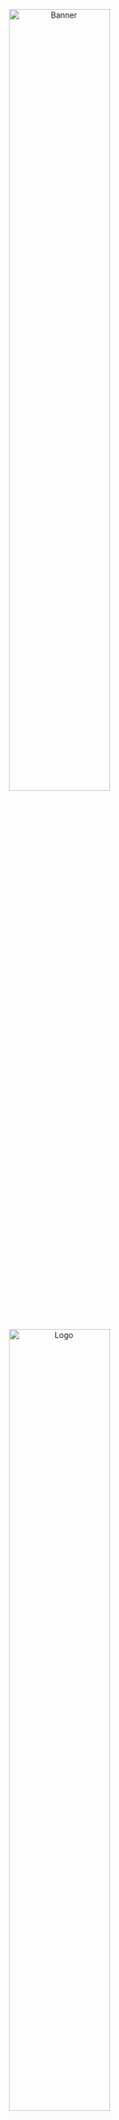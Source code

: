 <div align="center"><a href="https://hacktoberfest.digitalocean.com/"><img src="https://hacktoberfest.digitalocean.com/_nuxt/img/logo-hacktoberfest-full.f42e3b1.svg" alt="Banner" width="60%"/></a></div>

<!-- PROJECT LOGO -->
<br />
<p align="center">
    <img src="https://i.imgur.com/P0yZRLA.png" alt="Logo" width="60%">

  <h1 align="center">Chords</h1>

  <h3 align="center">
    On a mission to build the best Discord Music Bot
    <br />
    <br />
    <a href="https://github.com/amanjha8100/chords">View Demo</a>
    ·
    <a href="https://github.com/amanjha8100/chords/issues">Report Bug</a>
    ·
    <a href="https://github.com/amanjha8100/chords/issues">Request Feature</a>
    .
    <a href="https://github.com/amanjha8100/chords/blob/main/doc/deploy.md">Deploy Walkthrough</a>
  </h3>
</p>

<!-- TABLE OF CONTENTS -->
<details open="open">
  <summary>Table of Contents</summary>
  <ol>
    <li>
      <a href="#about-the-project">About The Project</a>
      <ul>
        <li><a href="#built-with">Built With</a></li>
      </ul>
    </li>
    <li>
      <a href="#getting-started">Getting Started</a>
      <ul>
        <li><a href="#prerequisites">Prerequisites</a></li>
        <li><a href="#installation">Installation</a></li>
      </ul>
    </li>
    <li><a href="#available-bot-commands">Bot Commands</a></li>
    <li><a href="#configuration---discord-developer-portal">Configuration - Discord Developer Portal</a></li>
    <li><a href="#roadmap">Roadmap</a></li>
    <li><a href="#contributing">Contributing</a></li>
    <li><a href="#license">License</a></li>
  </ol>
</details>

<!-- ABOUT THE PROJECT -->
<img align="left" src="https://github.com/Yoda-Canada/chords/blob/issue-32/icon/Toicon-icon-fandom-annoy.svg.png" width="50px" height="50px" />

## About The Project

Most of the Discord Music Bots are down. They got banned, unfortunately.\
So we thought of making our own Discord Music Bot for our Discord Community.

<img align="left" src="https://github.com/Yoda-Canada/chords/blob/issue-32/icon/note.png" width="30px" height="30px" />

### Built With

- [Python](https://www.python.org/)
- [discord.py](https://discordpy.readthedocs.io/)
- [FFmpeg](https://www.ffmpeg.org/)
- [youtube_dl](https://pypi.org/project/youtube_dl/)

<!-- GETTING STARTED -->
<img align="left" src="https://github.com/Yoda-Canada/chords/blob/issue-32/icon/Toicon-icon-fandom-charm.svg.png" width="50px" height="50px" />

## Getting Started

To get a local copy up and running follow these simple steps.

<img align="left" src="https://github.com/Yoda-Canada/chords/blob/issue-32/icon/note.png" width="30px" height="30px" />

### Prerequisites

**You should have Python and FFmpeg installed in your system if not then don't worry the installation file will get you everything**
- Active internet connection through out installation (Must)
- Python3   (Optional)
- FFmpeg    (optional)

<img align="left" src="https://github.com/Yoda-Canada/chords/blob/issue-32/icon/note.png" width="30px" height="30px" />

### Installation

1. Download the installation file from this [link](https://downgit.github.io/#/home?url=https://github.com/sagarkumar3105/chords/blob/e1d9a2aa24a5f2bca807466e3f08ee1eca72aa4e/installer.bat).
2. Right click on the downlaoded file and run it as administrator.
3. Create a Bot from the Discord Developer Portal and copy the Bot token. Create a `.env` file and paste the Token.

   ```sh
   TOKEN = "Your Token"
   ```

4. Invite the Bot to your server and run

   ```sh
   python app.py
   ```

<!-- CONFIGURATION - DISCORD DEVELOPER PORTAL -->
<img align="left" src="https://github.com/Yoda-Canada/chords/blob/issue-32/icon/Toicon-icon-fandom-steal.svg.png" width="50px" height="50px" />

## Configuration - Discord Developer Portal

Go to the [Discord Developer Portal](https://discord.com/developers/docs/intro) to create your application and bot. You must give the following permissions:

- Server Members Intent ✔️
- Text Permissions:
  - Send Messages ✔️
  - Read Message History ✔️

<img align="left" src="https://github.com/Yoda-Canada/chords/blob/issue-32/icon/Toicon-icon-fandom-rap.svg.png" width="50px" height="50px" />

## Available Bot Commands

**You will currently need a discord role _DJ_ to use all the available commands**

```
_p : Plays the song with search keyword following the command
_cp: Shows the currently playing song
_pn : Moves the song to the top of the queue
_pause : Pause the currently playing song
_resume : Resume the currently playing song
_q : Shows the music added in list/queue
_s : Skips the currently playing music
_r : removes song from queue at index given.
_l : Commands the bot to leave the voice channel
_help : shows all the commands of the bot.
```

<!-- ROADMAP -->
 <img align="left" src="https://github.com/Yoda-Canada/chords/blob/issue-32/icon/Toicon-icon-fandom-drop.svg.png" width="50px" height="50px"  />

## Roadmap

See the [open issues](https://github.com/amanjha8100/chords/issues) for a list of proposed features (and known issues). Feel free to raise new issues.

<!-- CONTRIBUTING -->
 <img align="left" src="https://github.com/Yoda-Canada/chords/blob/issue-32/icon/Toicon-icon-fandom-shred.svg.png" width="50px" height="50px" />

## Contributing

Contributions are what make the open source community such an amazing place to learn, inspire, and create. Any contributions you make are **greatly appreciated**.

1. Fork the Project
2. Create your Feature Branch ( `git checkout -b feature/AmazingFeature` )
3. Add your Changes ( `git add .` )
4. Commit your Changes ( `git commit -m 'Add some AmazingFeature'` )
5. Push to the Branch ( `git push origin feature/AmazingFeature` )
6. Open a Pull Request

<!-- LICENSE -->
 <img align="left" src="https://github.com/Yoda-Canada/chords/blob/issue-32/icon/Toicon-icon-fandom-sound.svg.png" width="50px" height="50px" />

## License

Distributed under the MIT License. See [`LICENSE`](LICENSE) for more information.
